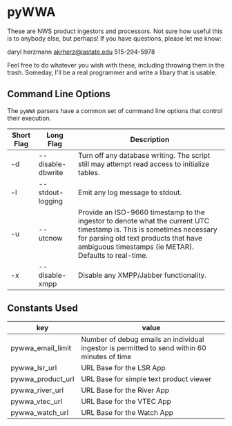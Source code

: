 pyWWA
=====

These are NWS product ingestors and processors.  Not sure how useful this is to
anybody else, but perhaps!  If you have questions, please let me know:

   daryl herzmann
   akrherz@iastate.edu
   515-294-5978

Feel free to do whatever you wish with these, including throwing them in the
trash. Someday, I'll be a real programmer and write a libary that is usable.

Command Line Options
--------------------

The ``pyWWA`` parsers have a common set of command line options that control
their execution.

Short Flag | Long Flag | Description
--- | --- | ---
-d | --disable-dbwrite | Turn off any database writing.  The script still may attempt read access to initialize tables.
-l | --stdout-logging | Emit any log message to stdout.
-u | --utcnow | Provide an ISO-9660 timestamp to the ingestor to denote what the current UTC timestamp is.  This is sometimes necessary for parsing old text products that have ambiguous timestamps (ie METAR).  Defaults to real-time.
-x | --disable-xmpp | Disable any XMPP/Jabber functionality.

Constants Used
--------------

key | value
------------- | -------------
pywwa_email_limit | Number of debug emails an individual ingestor is permitted to send within 60 minutes of time
pywwa_lsr_url | URL Base for the LSR App
pywwa_product_url | URL Base for simple text product viewer
pywwa_river_url | URL Base for the River App
pywwa_vtec_url | URL Base for the VTEC App
pywwa_watch_url | URL Base for the Watch App
